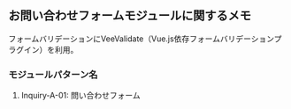 ## お問い合わせフォームモジュールに関するメモ
フォームバリデーションにVeeValidate（Vue.js依存フォームバリデーションプラグイン）を利用。

### モジュールパターン名
1. Inquiry-A-01: 問い合わせフォーム
